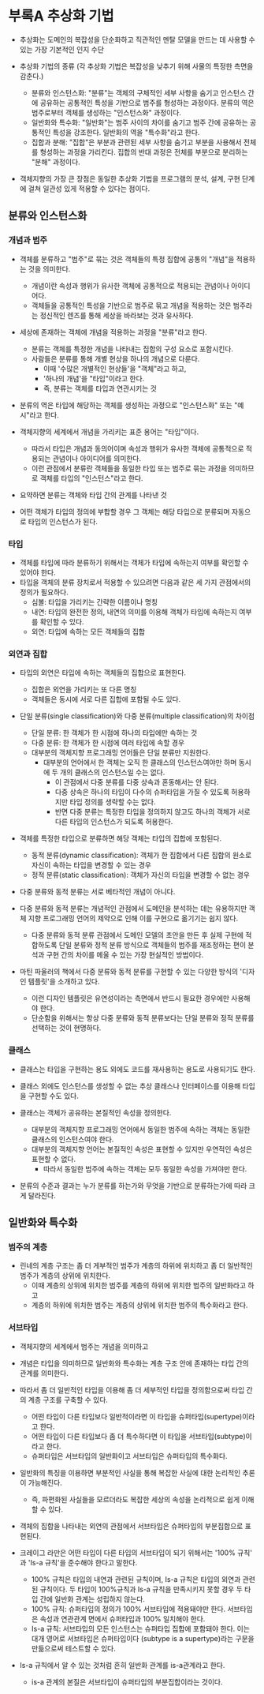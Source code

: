 # 부록A 추상화 기법

- 추상화는 도메인의 복잡성을 단순화하고 직관적인 멘탈 모델을 만드는 데 사용할 수 있는 가장 기본적인 인지 수단
- 추상화 기법의 종류 (각 추상화 기법은 복잡성을 낮추기 위해 사물의 특정한 측면을 감춘다.)
  - 분류와 인스턴스화: "분류"는 객체의 구체적인 세부 사항을 숨기고 인스턴스 간에 공유하는 공통적인 특성을 기반으로 범주를 형성하는
과정이다. 분류의 역은 범주로부터 객체를 생성하는 "인스턴스화" 과정이다.
  - 일반화와 특수화: "일반화"는 범주 사이의 차이를 숨기고 범주 간에 공유하는 공통적인 특성을 강조한다. 일반화의 역을 "특수화"라고 한다.
  - 집합과 분해: "집합"은 부분과 관련된 세부 사항을 숨기고 부분을 사용해서 전체를 형성하는 과정을 가리킨다. 집합의 반대 과정은 전체를
부분으로 분리하는 "분해" 과정이다.


- 객체지향의 가장 큰 장점은 동일한 추상화 기법을 프로그램의 분석, 설계, 구현 단계에 걸쳐 일관성 있게 적용할 수 있다는 점이다.


## 분류와 인스턴스화

### 개념과 범주
- 객체를 분류하고 "범주"로 묶는 것은 객체들의 특정 집합에 공통의 "개념"을 적용하는 것을 의미한다.
  - 개념이란 속성과 행위가 유사한 객체에 공통적으로 적용되는 관념이나 아이디어다.
  - 객체들을 공통적인 특성을 기반으로 범주로 묶고 개념을 적용하는 것은 범주라는 정신적인 렌즈를 통해 세상을 바라보는 것과 유사하다.


- 세상에 존재하는 객체에 개념을 적용하는 과정을 "분류"라고 한다.
  - 분류는 객체를 특정한 개념을 나타내는 집합의 구성 요소로 포함시킨다.
  - 사람들은 분류를 통해 개별 현상을 하나의 개념으로 다룬다.
    - 이때 '수많은 개별적인 현상들'을 "객체"라고 하고,
    - '하나의 개념'을 "타입"이라고 한다.
    - 즉, 분류는 객체를 타입과 연관시키는 것
- 분류의 역은 타입에 해당하는 객체를 생성하는 과정으로 "인스턴스화" 또는 "예시"라고 한다.


- 객체지향의 세계에서 개념을 가리키는 표준 용어는 "타입"이다.
  - 따라서 타입은 개념과 동의어이며 속성과 행위가 유사한 객체에 공통적으로 적용되는 관념이나 아이디어를 의미한다.
  - 이런 관점에서 분류란 객체들을 동일한 타입 또는 범주로 묶는 과정을 의미하므로 객체를 타입의 "인스턴스"라고 한다.


- 요약하면 분류는 객체와 타입 간의 관계를 나타낸 것
- 어떤 객체가 타입의 정의에 부합할 경우 그 객체는 해당 타입으로 분류되며 자동으로 타입의 인스턴스가 된다.

### 타입
- 객체를 타입에 따라 분류하기 위해서는 객체가 타입에 속하는지 여부를 확인할 수 있어야 한다.
- 타입을 객체의 분류 장치로서 적용할 수 있으려면 다음과 같은 세 가지 관점에서의 정의가 필요하다.
  - 심볼: 타입을 가리키는 간략한 이름이나 명칭
  - 내연: 타입의 완전한 정의, 내연의 의미를 이용해 객체가 타입에 속하는지 여부를 확인할 수 있다.
  - 외연: 타입에 속하는 모든 객체들의 집합


### 외연과 집합
- 타입의 외연은 타입에 속하는 객체들의 집합으로 표현한다.
  - 집합은 외연을 가리키는 또 다른 명칭
  - 객체들은 동시에 서로 다른 집합에 포함될 수도 있다.

- 단일 분류(single classification)와 다중 분류(multiple classification)의 차이점
  - 단일 분류: 한 객체가 한 시점에 하나의 타입에만 속하는 것
  - 다중 분류: 한 객체가 한 시점에 여러 타입에 속할 경우
  - 대부분의 객체지향 프로그래밍 언어들은 단일 분류만 지원한다.
    - 대부분의 언어에서 한 객체는 오직 한 클래스의 인스턴스여야만 하며 동시에 두 개의 클래스의 인스턴스일 수는 없다.
      - 이 관점에서 다중 분류를 다중 상속과 혼동해서는 안 된다.
      - 다중 상속은 하나의 타입이 다수의 슈퍼타입을 가질 수 있도록 허용하지만 타입 정의를 생략할 수는 없다.
      - 반면 다중 분류는 특정한 타입을 정의하지 않고도 하나의 객체가 서로 다른 타입의 인스턴스가 되도록 허용한다.


- 객체를 특정한 타입으로 분류하면 해당 객체는 타입의 집합에 포함된다.
  - 동적 분류(dynamic classification): 객체가 한 집합에서 다른 집합의 원소로 자신이 속하는 타입을 변경할 수 있는 경우
  - 정적 분류(static classification): 객체가 자신의 타입을 변경할 수 없는 경우


- 다중 분류와 동적 분류는 서로 베타적인 개념이 아니다.


- 다중 분류와 동적 분류는 개념적인 관점에서 도메인을 분석하는 데는 유용하지만 객체 지향 프로그래밍 언어의 제약으로 인해 이를
구현으로 옮기기는 쉽지 않다.
  - 다중 분류와 동적 분류 관점에서 도메인 모델의 초안을 만든 후 실제 구현에 적합하도록 단일 분류와 정적 분류 방식으로
객체들의 범주를 재조정하는 편이 분석과 구현 간의 차이를 메울 수 있는 가장 현실적인 방법이다.


- 마틴 파울러의 책에서 다중 분류와 동적 분류를 구현할 수 있는 다양한 방식의 '디자인 템플릿'을 소개하고 있다.
  - 이런 디자인 템플릿은 유연성이라는 측면에서 반드시 필요한 경우에만 사용해야 한다.
  - 단순함을 위해서는 항상 다중 분류와 동적 분류보다는 단일 분류와 정적 분류를 선택하는 것이 현명하다.


### 클래스
- 클래스는 타입을 구현하는 용도 외에도 코드를 재사용하는 용도로 사용되기도 한다.
- 클래스 외에도 인스턴스를 생성할 수 없는 추상 클래스나 인터페이스를 이용해 타입을 구현할 수도 있다.


- 클래스는 객체가 공유하는 본질적인 속성을 정의한다.
  - 대부분의 객체지향 프로그래밍 언어에서 동일한 범주에 속하는 객체는 동일한 클래스의 인스턴스여야 한다.
  - 대부분의 객체지향 언어는 본질적인 속성은 표현할 수 있지만 우연적인 속성은 표현할 수 없다.
    - 따라서 동일한 범주에 속하는 객체는 모두 동일한 속성을 가져야만 한다.

- 분류의 수준과 결과는 누가 분류를 하는가와 무엇을 기반으로 분류하는가에 따라 크게 달라진다.


## 일반화와 특수화

### 범주의 계층
- 린네의 계층 구조는 좀 더 게부적인 범주가 계층의 하위에 위치하고 좀 더 일반적인 범주가 계층의 상위에 위치한다.
  - 이때 계층의 상위에 위치한 범주를 계층의 하위에 위치한 범주의 일반화라고 하고
  - 계층의 하위에 위치한 범주는 계층의 상위에 위치한 범주의 특수화라고 한다.

### 서브타입
- 객체지향의 세계에서 범주는 개념을 의미하고
- 개념은 타입을 의미하므로 일반화와 특수화는 계층 구조 안에 존재하는 타입 간의 관계를 의미한다.
- 따라서 좀 더 일반적인 타입을 이용해 좀 더 세부적인 타입을 정의함으로써 타입 간의 계층 구조를 구축할 수 있다.
  - 어떤 타입이 다른 타입보다 일반적이라면 이 타입을 슈퍼타입(supertype)이라고 한다.
  - 어떤 타입이 다른 타입보다 좀 더 특수하다면 이 타입을 서브타입(subtype)이라고 한다.
  - 슈퍼타입은 서브타입의 일반화이고 서브타입은 슈퍼타입의 특수화다.



- 일반화의 특징을 이용하면 부분적인 사실을 통해 복잡한 사실에 대한 논리적인 추론이 가능해진다.
  - 즉, 파편화된 사실들을 모르더라도 복잡한 세상의 속성을 논리적으로 쉽게 이해할 수 있다.


- 객체의 집합을 나타내는 외연의 관점에서 서브타입은 슈퍼타입의 부분집합으로 표현된다.
- 크레이그 라만은 어떤 타입이 다른 타입의 서브타입이 되기 위해서는 '100% 규칙' 과 'Is-a 규칙'을 준수해야 한다고 말한다.
  - 100% 규칙은 타입의 내연과 관련된 규칙이며, Is-a 규칙은 타입의 외연과 관련된 규칙이다. 두 타입이 100%규칙과 Is-a 규칙을
만족시키지 못할 경우 두 타입 간에 일반화 관계는 성립하지 않는다.
  - 100% 규칙: 슈퍼타입의 정의가 100% 서브타입에 적용돼야만 한다. 서브타입은 속성과 연관관계 면에서 슈퍼타입과 100% 일치해야 한다.
  - Is-a 규칙: 서브타입의 모든 인스턴스는 슈퍼타입 집합에 포함돼야 한다. 이는 대개 영어로 서브타입은 슈퍼타입이다
    (subtype is a supertype)라는 구문을 만듦으로써 테스트할 수 있다.


- Is-a 규칙에서 알 수 있는 것처럼 흔히 일반화 관계를 is-a관계라고 한다.
  - is-a 관계의 본질은 서브타입이 슈퍼타입의 부분집합이라는 것이다.


